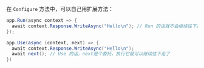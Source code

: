 在 `Configure` 方法中，可以自己用扩展方法：

``` C#
app.Run(async context => {
  await context.Response.WriteAsync("Hello\n"); // Run 的话就不会继续往下执行了
});

app.Use(async (context, next) => {
  await context.Response.WriteAsync("Hello\n");
  await next(); // Use 的话，next是个委托，执行它就可以继续往下走了
})
```

